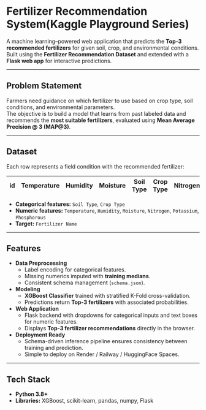 # Fertilizer Recommendation System(Kaggle Playground Series)

A machine learning–powered web application that predicts the **Top-3 recommended fertilizers** for given soil, crop, and environmental conditions.  
Built using the **Fertilizer Recommendation Dataset** and extended with a **Flask web app** for interactive predictions.

---

## Problem Statement
Farmers need guidance on which fertilizer to use based on crop type, soil conditions, and environmental parameters.  
The objective is to build a model that learns from past labeled data and recommends the **most suitable fertilizers**, evaluated using **Mean Average Precision @ 3 (MAP@3)**.

---

## Dataset
Each row represents a field condition with the recommended fertilizer:

| id | Temperature | Humidity | Moisture | Soil Type | Crop Type | Nitrogen | Potassium | Phosphorous | Fertilizer Name |
|----|-------------|----------|----------|-----------|-----------|----------|-----------|-------------|-----------------|

- **Categorical features:** `Soil Type`, `Crop Type`  
- **Numeric features:** `Temperature`, `Humidity`, `Moisture`, `Nitrogen`, `Potassium`, `Phosphorous`  
- **Target:** `Fertilizer Name`  

---

## Features
- **Data Preprocessing**
  - Label encoding for categorical features.
  - Missing numerics imputed with **training medians**.
  - Consistent schema management (`schema.json`).
- **Modeling**
  - **XGBoost Classifier** trained with stratified K-Fold cross-validation.
  - Predictions return **Top-3 fertilizers** with associated probabilities.
- **Web Application**
  - Flask backend with dropdowns for categorical inputs and text boxes for numeric features.
  - Displays **Top-3 fertilizer recommendations** directly in the browser.
- **Deployment Ready**
  - Schema-driven inference pipeline ensures consistency between training and prediction.
  - Simple to deploy on Render / Railway / HuggingFace Spaces.

---

## Tech Stack
- **Python 3.8+**
- **Libraries:** XGBoost, scikit-learn, pandas, numpy, Flask
